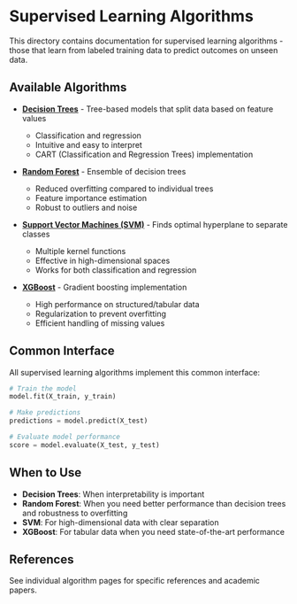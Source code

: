 # Supervised Learning Algorithms

This directory contains documentation for supervised learning algorithms - those that learn from labeled training data to predict outcomes on unseen data.

## Available Algorithms

- [**Decision Trees**](decision_trees.md) - Tree-based models that split data based on feature values
  - Classification and regression
  - Intuitive and easy to interpret
  - CART (Classification and Regression Trees) implementation

- [**Random Forest**](random_forest.md) - Ensemble of decision trees
  - Reduced overfitting compared to individual trees
  - Feature importance estimation
  - Robust to outliers and noise

- [**Support Vector Machines (SVM)**](svm.md) - Finds optimal hyperplane to separate classes
  - Multiple kernel functions
  - Effective in high-dimensional spaces
  - Works for both classification and regression

- [**XGBoost**](xgboost.md) - Gradient boosting implementation
  - High performance on structured/tabular data
  - Regularization to prevent overfitting
  - Efficient handling of missing values

## Common Interface

All supervised learning algorithms implement this common interface:

```python
# Train the model
model.fit(X_train, y_train)

# Make predictions
predictions = model.predict(X_test)

# Evaluate model performance
score = model.evaluate(X_test, y_test)
```

## When to Use

- **Decision Trees**: When interpretability is important
- **Random Forest**: When you need better performance than decision trees and robustness to overfitting
- **SVM**: For high-dimensional data with clear separation
- **XGBoost**: For tabular data when you need state-of-the-art performance

## References

See individual algorithm pages for specific references and academic papers.
